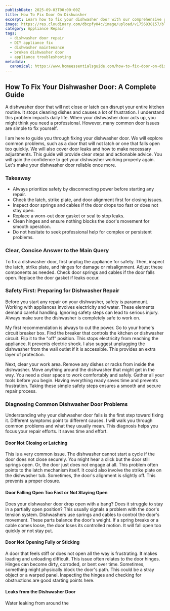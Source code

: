 ```yaml
---
publishDate: 2025-09-03T00:00:00Z
title: How To Fix Door On Dishwasher
excerpt: Learn how to fix your dishwasher door with our comprehensive guide. We cover common problems like latches, springs, and leaks for DIY repair.
image: https://res.cloudinary.com/dbcpfy04c/image/upload/v1756838157/blog_image_1756838156_i1vrtx.webp
category: Appliance Repair
tags:
  - dishwasher door repair
  - DIY appliance fix
  - dishwasher maintenance
  - broken dishwasher door
  - appliance troubleshooting
metadata:
  canonical: https://www.homeessentialsguide.com/how-to-fix-door-on-dishwasher
---
```


## How To Fix Your Dishwasher Door: A Complete Guide

A dishwasher door that will not close or latch can disrupt your entire kitchen routine. It stops cleaning dishes and causes a lot of frustration. I understand this problem impacts daily life. When your dishwasher door acts up, you might think you need a professional. However, many common door issues are simple to fix yourself.

I am here to guide you through fixing your dishwasher door. We will explore common problems, such as a door that will not latch or one that falls open too quickly. We will also cover door leaks and how to make necessary adjustments. This guide will provide clear steps and actionable advice. You will gain the confidence to get your dishwasher working properly again. Let's make your dishwasher door reliable once more.

### Takeaway

*   Always prioritize safety by disconnecting power before starting any repair.
*   Check the latch, strike plate, and door alignment first for closing issues.
*   Inspect door springs and cables if the door drops too fast or does not stay open.
*   Replace a worn-out door gasket or seal to stop leaks.
*   Clean hinges and ensure nothing blocks the door's movement for smooth operation.
*   Do not hesitate to seek professional help for complex or persistent problems.

### Clear, Concise Answer to the Main Query

To fix a dishwasher door, first unplug the appliance for safety. Then, inspect the latch, strike plate, and hinges for damage or misalignment. Adjust these components as needed. Check door springs and cables if the door falls open. Replace the door gasket if leaks occur.

### Safety First: Preparing for Dishwasher Repair

Before you start any repair on your dishwasher, safety is paramount. Working with appliances involves electricity and water. These elements demand careful handling. Ignoring safety steps can lead to serious injury. Always make sure the dishwasher is completely safe to work on.

My first recommendation is always to cut the power. Go to your home's circuit breaker box. Find the breaker that controls the kitchen or dishwasher circuit. Flip it to the "off" position. This stops electricity from reaching the appliance. It prevents electric shock. I also suggest unplugging the dishwasher from the wall outlet if it is accessible. This provides an extra layer of protection.

Next, clear your work area. Remove any dishes or racks from inside the dishwasher. Move anything around the dishwasher that might get in the way. You need a clear space to work comfortably and safely. Gather all your tools before you begin. Having everything ready saves time and prevents frustration. Taking these simple safety steps ensures a smooth and secure repair process.

### Diagnosing Common Dishwasher Door Problems

Understanding why your dishwasher door fails is the first step toward fixing it. Different symptoms point to different causes. I will walk you through common problems and what they usually mean. This diagnosis helps you focus your repair efforts. It saves time and effort.

#### Door Not Closing or Latching

This is a very common issue. The dishwasher cannot start a cycle if the door does not close securely. You might hear a click but the door still springs open. Or, the door just does not engage at all. This problem often points to the latch mechanism itself. It could also involve the strike plate on the dishwasher tub. Sometimes, the door's alignment is slightly off. This prevents a proper closure.

#### Door Falling Open Too Fast or Not Staying Open

Does your dishwasher door drop open with a bang? Does it struggle to stay in a partially open position? This usually signals a problem with the door's tension system. Dishwashers use springs and cables to control the door's movement. These parts balance the door's weight. If a spring breaks or a cable comes loose, the door loses its controlled motion. It will fall open too quickly or not stay put.

#### Door Not Opening Fully or Sticking

A door that feels stiff or does not open all the way is frustrating. It makes loading and unloading difficult. This issue often relates to the door hinges. Hinges can become dirty, corroded, or bent over time. Sometimes, something might physically block the door's path. This could be a stray object or a warped panel. Inspecting the hinges and checking for obstructions are good starting points here.

#### Leaks from the Dishwasher Door

Water leaking from around the